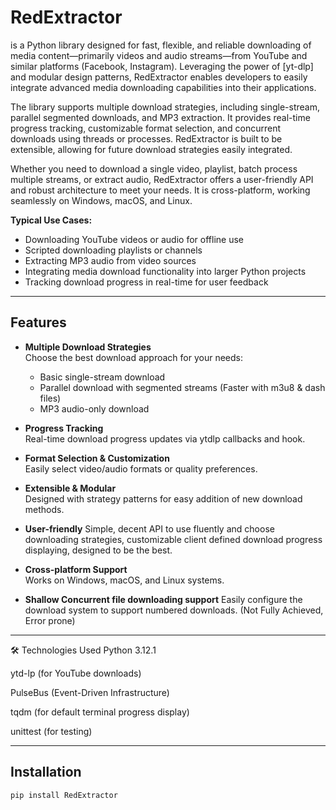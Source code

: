 # RedExtractor
is a Python library designed for fast, flexible, and reliable downloading of media content—primarily videos and audio streams—from YouTube and similar platforms (Facebook, Instagram). Leveraging the power of [yt-dlp] and modular design patterns, RedExtractor enables developers to easily integrate advanced media downloading capabilities into their applications.

The library supports multiple download strategies, including single-stream, parallel segmented downloads, and MP3 extraction. It provides real-time progress tracking, customizable format selection, and concurrent downloads using threads or processes. RedExtractor is built to be extensible, allowing for future download strategies easily integrated.

Whether you need to download a single video, playlist, batch process multiple streams, or extract audio, RedExtractor offers a user-friendly API and robust architecture to meet your needs. It is cross-platform, working seamlessly on Windows, macOS, and Linux.

**Typical Use Cases:**
- Downloading YouTube videos or audio for offline use
- Scripted downloading playlists or channels
- Extracting MP3 audio from video sources
- Integrating media download functionality into larger Python projects
- Tracking download progress in real-time for user feedback

---

## Features

- **Multiple Download Strategies**  
  Choose the best download approach for your needs:  
  - Basic single-stream download  
  - Parallel download with segmented streams (Faster with m3u8 & dash files) 
  - MP3 audio-only download  

- **Progress Tracking**  
  Real-time download progress updates via ytdlp callbacks and hook.

- **Format Selection & Customization**  
  Easily select video/audio formats or quality preferences.

- **Extensible & Modular**  
  Designed with strategy patterns for easy addition of new download methods.

- **User-friendly**
  Simple, decent API to use fluently and choose downloading strategies, customizable client defined download progress displaying, designed to be the best.

- **Cross-platform Support**  
  Works on Windows, macOS, and Linux systems.


- **Shallow Concurrent file downloading support**
  Easily configure the download system to support numbered downloads. 
  (Not Fully Achieved, Error prone)

---

🛠 Technologies Used
Python 3.12.1

ytd-lp (for YouTube downloads)

PulseBus (Event-Driven Infrastructure)

tqdm (for default terminal progress display)

unittest (for testing)

---

## Installation

```bash
pip install RedExtractor

